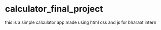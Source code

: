 # calculator_final_project

this is a simple calculator app made using html css and js 
for bharaat intern 
